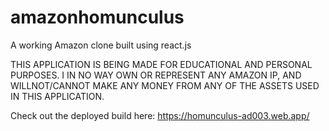 # amazonhomunculus
A working Amazon clone built using react.js

THIS APPLICATION IS BEING MADE FOR EDUCATIONAL AND PERSONAL PURPOSES. I IN NO WAY OWN OR REPRESENT ANY AMAZON IP, AND WILLNOT/CANNOT MAKE ANY MONEY FROM ANY OF THE ASSETS USED IN THIS APPLICATION.

Check out the deployed build here: https://homunculus-ad003.web.app/
